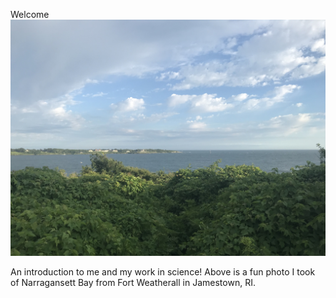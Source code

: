 Welcome
![alt text](sea.jpg)

An introduction to me and my work in science! Above is a fun photo I took of Narragansett Bay from Fort Weatherall in Jamestown, RI. 
